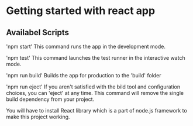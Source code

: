 # Getting started with react app

## Availabel Scripts

'npm start'
This command runs the app in the development mode.

'npm test'
This command launches the test runner in the interactive watch mode.

'npm run build'
Builds the app for production to the 'build' folder

'npm run eject'
If you aren't satisfied with the bild tool and configuration choices, you can 'eject' at any time. This command will remove the single build dependency from your 
project.

You will have to install React library which is a part of node.js framework to make this project working.
